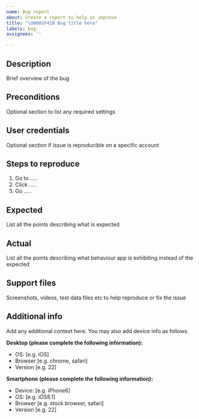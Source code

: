 ```yaml
---
name: Bug report
about: Create a report to help us improve
title: "\U0001F41B Bug title here"
labels: bug
assignees: ''

---
```


## Description
Brief overview of the bug

## Preconditions
Optional section to list any required settings

## User credentials
Optional section if issue is reproducible on a specific account

## Steps to reproduce
1. Go to .....
2. Click .....
3. Go .....

## Expected
List all the points describing what is expected

## Actual
List all the points describing what behaviour app is exhibiting instead of the expected

## Support files
Screenshots, videos, test data files etc to help reproduce or fix the issue

## Additional info
Add any additional context here. You may also add device info as follows.

**Desktop (please complete the following information):**
 - OS: [e.g. iOS]
 - Browser [e.g. chrome, safari]
 - Version [e.g. 22]

**Smartphone (please complete the following information):**
 - Device: [e.g. iPhone6]
 - OS: [e.g. iOS8.1]
 - Browser [e.g. stock browser, safari]
 - Version [e.g. 22]
